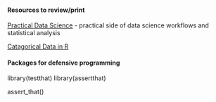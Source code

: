 #### Resources to review/print

[Practical Data Science](https://peerj.com/collections/50-practicaldatascistats/) - practical side of data science workflows and statistical analysis

[Catagorical Data in R](https://www.amelia.mn/WranglingCats.pdf)

#### Packages for defensive programming
library(testthat)
library(assertthat)

assert_that()
